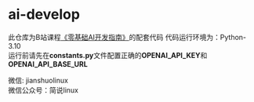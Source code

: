 # ai-develop
 
此仓库为B站课程[《零基础AI开发指南》](https://www.bilibili.com/cheese/play/ep394873?csource=private_space_class_null&spm_id_from=333.1387.0.0 "AI开发指南")的配套代码
代码运行环境为：Python-3.10  
运行前请先在**constants.py**文件配置正确的**OPENAI_API_KEY**和**OPENAI_API_BASE_URL**

微信: jianshuolinux  
微信公众号：简说linux
